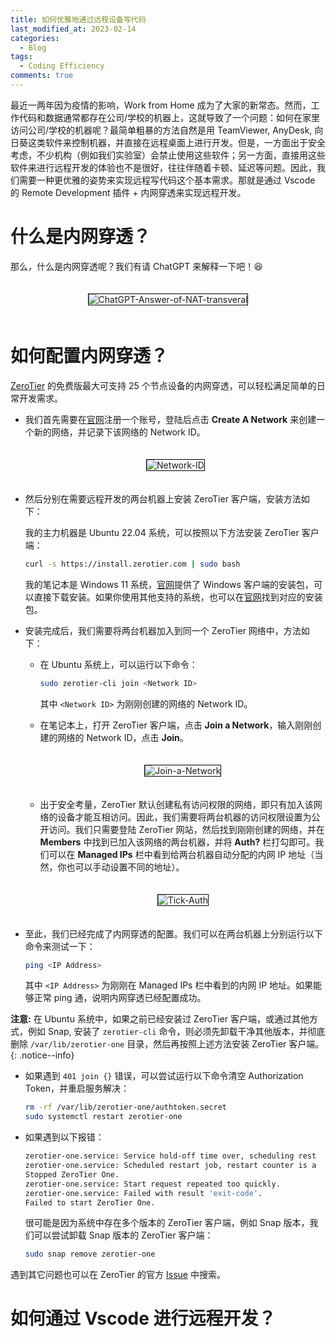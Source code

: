 ```yaml
---
title: 如何优雅地通过远程设备写代码
last_modified_at: 2023-02-14
categories:
  - Blog
tags:
  - Coding Efficiency
comments: true
---
```


最近一两年因为疫情的影响，Work from Home 成为了大家的新常态。然而，工作代码和数据通常都存在公司/学校的机器上，这就导致了一个问题：如何在家里访问公司/学校的机器呢？最简单粗暴的方法自然是用 TeamViewer, AnyDesk, 向日葵这类软件来控制机器，并直接在远程桌面上进行开发。但是，一方面出于安全考虑，不少机构（例如我们实验室）会禁止使用这些软件；另一方面，直接用这些软件来进行远程开发的体验也不是很好，往往伴随着卡顿、延迟等问题。因此，我们需要一种更优雅的姿势来实现远程写代码这个基本需求。那就是通过 Vscode 的 Remote Development 插件 + 内网穿透来实现远程开发。

# 什么是内网穿透？

那么，什么是内网穿透呢？我们有请 ChatGPT 来解释一下吧！😆

<div style="text-align:center;">
  <img src="https://user-images.githubusercontent.com/45810070/218642230-8f2b4b57-576b-48b0-8e66-628a9799cecf.png" alt="ChatGPT-Answer-of-NAT-transveral" style="margin-top: 20px; margin-bottom: 20px; border: 1px solid black;">
</div>

# 如何配置内网穿透？

[ZeroTier](https://www.zerotier.com/) 的免费版最大可支持 25 个节点设备的内网穿透，可以轻松满足简单的日常开发需求。

- 我们首先需要在[官网](https://www.zerotier.com/)注册一个账号，登陆后点击 **Create A Network** 来创建一个新的网络，并记录下该网络的 Network ID。

  <div style="text-align:center;">
    <img src="https://user-images.githubusercontent.com/45810070/218676980-7627abcc-8ee9-461b-8a71-da302a463380.jpg" alt="Network-ID" style="margin-top: 20px; margin-bottom: 20px; border: 1px solid black;">
  </div>

- 然后分别在需要远程开发的两台机器上安装 ZeroTier 客户端，安装方法如下：

  我的主力机器是 Ubuntu 22.04 系统，可以按照以下方法安装 ZeroTier 客户端：

  ```bash
  curl -s https://install.zerotier.com | sudo bash
  ```

  我的笔记本是 Windows 11 系统，[官网](https://www.zerotier.com/download/)提供了 Windows 客户端的安装包，可以直接下载安装。如果你使用其他支持的系统，也可以在[官网](https://www.zerotier.com/download/)找到对应的安装包。

- 安装完成后，我们需要将两台机器加入到同一个 ZeroTier 网络中，方法如下：

  - 在 Ubuntu 系统上，可以运行以下命令：

    ```bash
    sudo zerotier-cli join <Network ID>
    ```

    其中 `<Network ID>` 为刚刚创建的网络的 Network ID。

  - 在笔记本上，打开 ZeroTier 客户端，点击 **Join a Network**，输入刚刚创建的网络的 Network ID，点击 **Join**。

    <div style="text-align:center;">
      <img src="https://user-images.githubusercontent.com/45810070/218677000-7b0b0b8a-8ee9-4b9e-8b1a-3b0b0b2b0b0b.jpg" alt="Join-a-Network" style="margin-top: 20px; margin-bottom: 20px; border: 1px solid black;">
    </div>

  - 出于安全考量，ZeroTier 默认创建私有访问权限的网络，即只有加入该网络的设备才能互相访问。因此，我们需要将两台机器的访问权限设置为公开访问。我们只需要登陆 ZeroTier 网站，然后找到刚刚创建的网络，并在 **Members** 中找到已加入该网络的两台机器，并将 **Auth?** 栏打勾即可。我们可以在 **Managed IPs** 栏中看到给两台机器自动分配的内网 IP 地址（当然，你也可以手动设置不同的地址）。

    <div style="text-align:center;">
      <img src="https://user-images.githubusercontent.com/45810070/218682174-40c6f0c2-c3ca-404b-b57e-ad48e7466b00.png" alt="Tick-Auth" style="margin-top: 20px; margin-bottom: 20px; border: 1px solid black;">
    </div>

- 至此，我们已经完成了内网穿透的配置。我们可以在两台机器上分别运行以下命令来测试一下：

  ```bash
  ping <IP Address>
  ```

  其中 `<IP Address>` 为刚刚在 Managed IPs 栏中看到的内网 IP 地址。如果能够正常 ping 通，说明内网穿透已经配置成功。

**注意:** 在 Ubuntu 系统中，如果之前已经安装过 ZeroTier 客户端，或通过其他方式，例如 Snap, 安装了 `zerotier-cli` 命令，则必须先卸载干净其他版本，并彻底删除 `/var/lib/zerotier-one` 目录，然后再按照上述方法安装 ZeroTier 客户端。
{: .notice--info}

- 如果遇到 `401 join {}` 错误，可以尝试运行以下命令清空 Authorization Token，并重启服务解决：

  ```bash
  rm -rf /var/lib/zerotier-one/authtoken.secret
  sudo systemctl restart zerotier-one
  ```

- 如果遇到以下报错：

  ```bash
  zerotier-one.service: Service hold-off time over, scheduling rest
  zerotier-one.service: Scheduled restart job, restart counter is a
  Stopped ZeroTier One.
  zerotier-one.service: Start request repeated too quickly.
  zerotier-one.service: Failed with result 'exit-code'.
  Failed to start ZeroTier One.
  ```

  很可能是因为系统中存在多个版本的 ZeroTier 客户端，例如 Snap 版本，我们可以尝试卸载 Snap 版本的 ZeroTier 客户端：

  ```bash
  sudo snap remove zerotier-one
  ```

遇到其它问题也可以在 ZeroTier 的官方 [Issue](https://github.com/zerotier/ZeroTierOne/issues) 中搜索。

# 如何通过 Vscode 进行远程开发？

